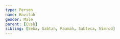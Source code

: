 ```yaml
---
type: Person
name: Havilah
gender: Male
parent: [Cush]
sibling: [Seba, Sabtah, Raamah, Sabteca, Nimrod]
---
```

